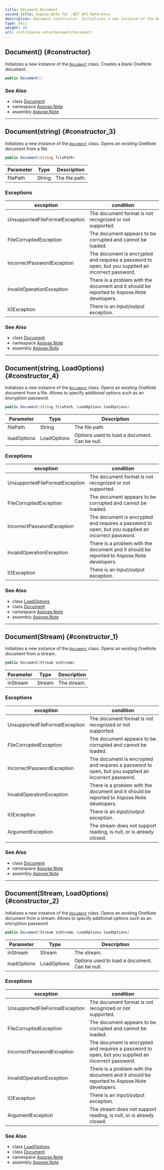```yaml
---
title: Document.Document
second_title: Aspose.Note for .NET API Reference
description: Document constructor. Initializes a new instance of the Document class. Creates a blank OneNote document
type: docs
weight: 10
url: /net/aspose.note/document/document/
---
```

## Document() {#constructor}

Initializes a new instance of the [`Document`](../) class. Creates a blank OneNote document.

```csharp
public Document()
```

### See Also

* class [Document](../)
* namespace [Aspose.Note](../../document/)
* assembly [Aspose.Note](../../../)

---

## Document(string) {#constructor_3}

Initializes a new instance of the [`Document`](../) class. Opens an existing OneNote document from a file.

```csharp
public Document(string filePath)
```

| Parameter | Type | Description |
| --- | --- | --- |
| filePath | String | The file path. |

### Exceptions

| exception | condition |
| --- | --- |
| UnsupportedFileFormatException | The document format is not recognized or not supported. |
| FileCorruptedException | The document appears to be corrupted and cannot be loaded. |
| IncorrectPasswordException | The document is encrypted and requires a password to open, but you supplied an incorrect password. |
| InvalidOperationException | There is a problem with the document and it should be reported to Aspose.Note developers. |
| IOException | There is an input/output exception. |

### See Also

* class [Document](../)
* namespace [Aspose.Note](../../document/)
* assembly [Aspose.Note](../../../)

---

## Document(string, LoadOptions) {#constructor_4}

Initializes a new instance of the [`Document`](../) class. Opens an existing OneNote document from a file. Allows to specify additional options such as an encryption password.

```csharp
public Document(string filePath, LoadOptions loadOptions)
```

| Parameter | Type | Description |
| --- | --- | --- |
| filePath | String | The file path. |
| loadOptions | LoadOptions | Options used to load a document. Can be null. |

### Exceptions

| exception | condition |
| --- | --- |
| UnsupportedFileFormatException | The document format is not recognized or not supported. |
| FileCorruptedException | The document appears to be corrupted and cannot be loaded. |
| IncorrectPasswordException | The document is encrypted and requires a password to open, but you supplied an incorrect password. |
| InvalidOperationException | There is a problem with the document and it should be reported to Aspose.Note developers. |
| IOException | There is an input/output exception. |

### See Also

* class [LoadOptions](../../loadoptions/)
* class [Document](../)
* namespace [Aspose.Note](../../document/)
* assembly [Aspose.Note](../../../)

---

## Document(Stream) {#constructor_1}

Initializes a new instance of the [`Document`](../) class. Opens an existing OneNote document from a stream.

```csharp
public Document(Stream inStream)
```

| Parameter | Type | Description |
| --- | --- | --- |
| inStream | Stream | The stream. |

### Exceptions

| exception | condition |
| --- | --- |
| UnsupportedFileFormatException | The document format is not recognized or not supported. |
| FileCorruptedException | The document appears to be corrupted and cannot be loaded. |
| IncorrectPasswordException | The document is encrypted and requires a password to open, but you supplied an incorrect password. |
| InvalidOperationException | There is a problem with the document and it should be reported to Aspose.Note developers. |
| IOException | There is an input/output exception. |
| ArgumentException | The stream does not support reading, is null, or is already closed. |

### See Also

* class [Document](../)
* namespace [Aspose.Note](../../document/)
* assembly [Aspose.Note](../../../)

---

## Document(Stream, LoadOptions) {#constructor_2}

Initializes a new instance of the [`Document`](../) class. Opens an existing OneNote document from a stream. Allows to specify additional options such as an encryption password.

```csharp
public Document(Stream inStream, LoadOptions loadOptions)
```

| Parameter | Type | Description |
| --- | --- | --- |
| inStream | Stream | The stream. |
| loadOptions | LoadOptions | Options used to load a document. Can be null. |

### Exceptions

| exception | condition |
| --- | --- |
| UnsupportedFileFormatException | The document format is not recognized or not supported. |
| FileCorruptedException | The document appears to be corrupted and cannot be loaded. |
| IncorrectPasswordException | The document is encrypted and requires a password to open, but you supplied an incorrect password. |
| InvalidOperationException | There is a problem with the document and it should be reported to Aspose.Note developers. |
| IOException | There is an input/output exception. |
| ArgumentException | The stream does not support reading, is null, or is already closed. |

### See Also

* class [LoadOptions](../../loadoptions/)
* class [Document](../)
* namespace [Aspose.Note](../../document/)
* assembly [Aspose.Note](../../../)


